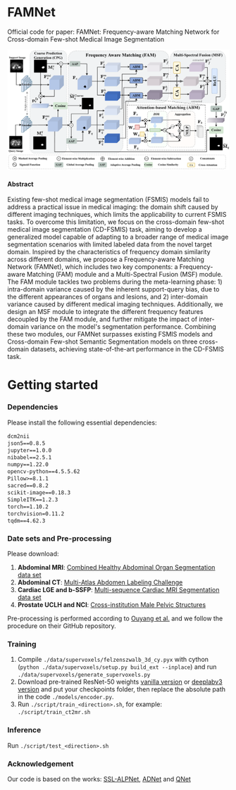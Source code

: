 # FAMNet
Official code for paper: FAMNet: Frequency-aware Matching Network for Cross-domain Few-shot Medical Image Segmentation

![](./FAMNet.png)


#### Abstract
Existing few-shot medical image segmentation (FSMIS) models fail to address a practical issue in medical imaging: the domain shift caused by different imaging techniques, which limits the applicability to current FSMIS tasks. To overcome this limitation, we focus on the cross-domain few-shot medical image segmentation (CD-FSMIS) task, aiming to develop a generalized model capable of adapting to a broader range of medical image segmentation scenarios with limited labeled data from the novel target domain.
Inspired by the characteristics of frequency domain similarity across different domains, we propose a Frequency-aware Matching Network (FAMNet), which includes two key components: a Frequency-aware Matching (FAM) module and a Multi-Spectral Fusion (MSF) module. The FAM module tackles two problems during the meta-learning phase: 1) intra-domain variance caused by the inherent support-query bias, due to the different appearances of organs and lesions, and 2) inter-domain variance caused by different medical imaging techniques. Additionally, we design an MSF module to integrate the different frequency features decoupled by the FAM module, and further mitigate the impact of inter-domain variance on the model's segmentation performance.
Combining these two modules, our FAMNet surpasses existing FSMIS models and Cross-domain Few-shot Semantic Segmentation models on three cross-domain datasets, achieving state-of-the-art performance in the CD-FSMIS task.


# Getting started

### Dependencies
Please install the following essential dependencies:
```
dcm2nii
json5==0.8.5
jupyter==1.0.0
nibabel==2.5.1
numpy==1.22.0
opencv-python==4.5.5.62
Pillow>=8.1.1
sacred==0.8.2
scikit-image==0.18.3
SimpleITK==1.2.3
torch==1.10.2
torchvision=0.11.2
tqdm==4.62.3
```


### Date sets and Pre-processing
Please download:
1) **Abdominal MRI**: [Combined Healthy Abdominal Organ Segmentation data set](https://chaos.grand-challenge.org/)
2) **Abdominal CT**: [Multi-Atlas Abdomen Labeling Challenge](https://www.synapse.org/#!Synapse:syn3193805/wiki/218292)
3) **Cardiac LGE and b-SSFP**: [Multi-sequence Cardiac MRI Segmentation data set](https://zmiclab.github.io/projects/mscmrseg19/)
4) **Prostate UCLH and NCI**: [Cross-institution Male Pelvic Structures](https://zenodo.org/records/7013610)

Pre-processing is performed according to [Ouyang et al.](https://github.com/cheng-01037/Self-supervised-Fewshot-Medical-Image-Segmentation/tree/2f2a22b74890cb9ad5e56ac234ea02b9f1c7a535) and we follow the procedure on their GitHub repository.


### Training
1. Compile `./data/supervoxels/felzenszwalb_3d_cy.pyx` with cython (`python ./data/supervoxels/setup.py build_ext --inplace`) and run `./data/supervoxels/generate_supervoxels.py`
2. Download pre-trained ResNet-50 weights [vanilla version](https://download.pytorch.org/models/fcn_resnet50_coco-1167a1af.pth) or [deeplabv3 version](https://download.pytorch.org/models/deeplabv3_resnet50_coco-cd0a2569.pth) and put your checkpoints folder, then replace the absolute path in the code `./models/encoder.py`.  
3. Run `./script/train_<direction>.sh`, for example: `./script/train_ct2mr.sh`


### Inference
Run `./script/test_<direction>.sh` 

### Acknowledgement
Our code is based on the works: [SSL-ALPNet](https://github.com/cheng-01037/Self-supervised-Fewshot-Medical-Image-Segmentation), [ADNet](https://github.com/sha168/ADNet) and [QNet](https://github.com/ZJLAB-AMMI/Q-Net)




